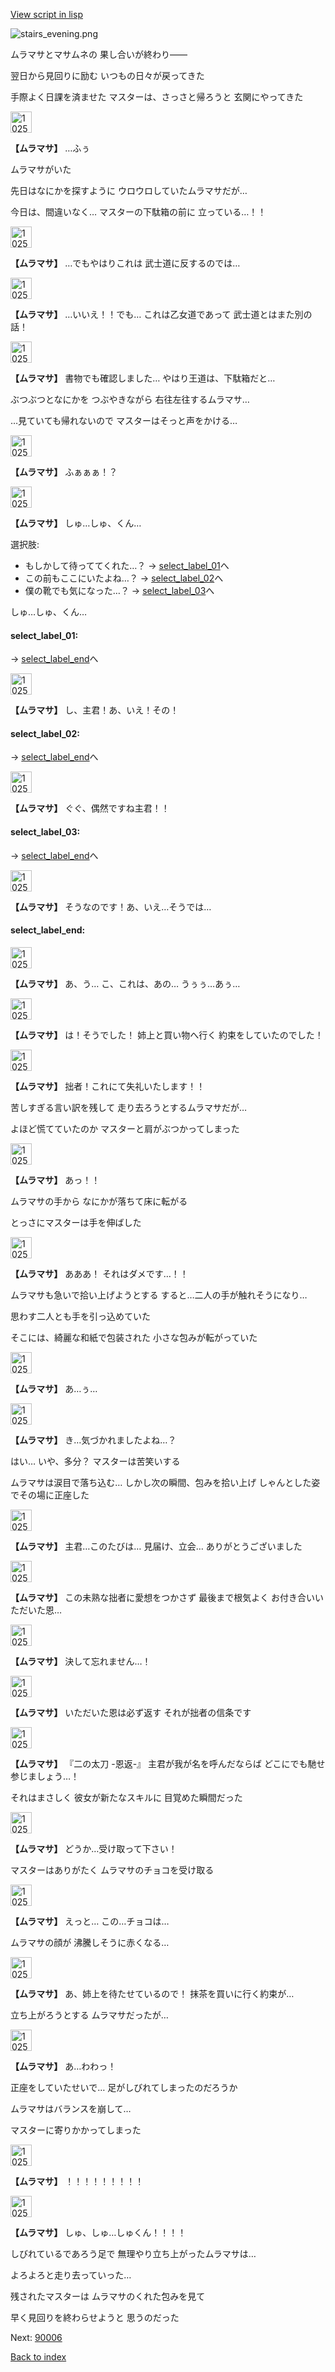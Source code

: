 [View script in lisp](../scripts/10253204.txt)

![stairs_evening.png](../images/backgrounds/stairs_evening.png)

ムラマサとマサムネの
果し合いが終わり――

翌日から見回りに励む
いつもの日々が戻ってきた

手際よく日課を済ませた
マスターは、さっさと帰ろうと
玄関にやってきた

<img src="../images/units/102531.png" alt="102531.png" height="34"/>

**【ムラマサ】**
…ふぅ

ムラマサがいた

先日はなにかを探すように
ウロウロしていたムラマサだが…

今日は、間違いなく…
マスターの下駄箱の前に
立っている…！！

<img src="../images/units/102531.png" alt="102531.png" height="34"/>

**【ムラマサ】**
…でもやはりこれは
武士道に反するのでは…

<img src="../images/units/102531.png" alt="102531.png" height="34"/>

**【ムラマサ】**
…いいえ！！でも…
これは乙女道であって
武士道とはまた別の話！

<img src="../images/units/102531.png" alt="102531.png" height="34"/>

**【ムラマサ】**
書物でも確認しました…
やはり王道は、下駄箱だと…

ぶつぶつとなにかを
つぶやきながら
右往左往するムラマサ…

…見ていても帰れないので
マスターはそっと声をかける…

<img src="../images/units/102531.png" alt="102531.png" height="34"/>

**【ムラマサ】**
ふぁぁぁ！？

<img src="../images/units/102531.png" alt="102531.png" height="34"/>

**【ムラマサ】**
しゅ…しゅ、くん…

選択肢:
- もしかして待っててくれた…？ → [select_label_01](#select_label_01)へ
- この前もここにいたよね…？ → [select_label_02](#select_label_02)へ
- 僕の靴でも気になった…？ → [select_label_03](#select_label_03)へ

しゅ…しゅ、くん…

#### select_label_01:
 → [select_label_end](#select_label_end)へ

<img src="../images/units/102531.png" alt="102531.png" height="34"/>

**【ムラマサ】**
し、主君！あ、いえ！その！

#### select_label_02:
 → [select_label_end](#select_label_end)へ

<img src="../images/units/102531.png" alt="102531.png" height="34"/>

**【ムラマサ】**
ぐぐ、偶然ですね主君！！

#### select_label_03:
 → [select_label_end](#select_label_end)へ

<img src="../images/units/102531.png" alt="102531.png" height="34"/>

**【ムラマサ】**
そうなのです！あ、いえ…そうでは…

#### select_label_end:

<img src="../images/units/102531.png" alt="102531.png" height="34"/>

**【ムラマサ】**
あ、う…
こ、これは、あの…
うぅぅ…あぅ…

<img src="../images/units/102531.png" alt="102531.png" height="34"/>

**【ムラマサ】**
は！そうでした！
姉上と買い物へ行く
約束をしていたのでした！

<img src="../images/units/102531.png" alt="102531.png" height="34"/>

**【ムラマサ】**
拙者！これにて失礼いたします！！

苦しすぎる言い訳を残して
走り去ろうとするムラマサだが…

よほど慌てていたのか
マスターと肩がぶつかってしまった

<img src="../images/units/102531.png" alt="102531.png" height="34"/>

**【ムラマサ】**
あっ！！

ムラマサの手から
なにかが落ちて床に転がる

とっさにマスターは手を伸ばした

<img src="../images/units/102531.png" alt="102531.png" height="34"/>

**【ムラマサ】**
あああ！
それはダメです…！！

ムラマサも急いで拾い上げようとする
すると…二人の手が触れそうになり…

思わす二人とも手を引っ込めていた

そこには、綺麗な和紙で包装された
小さな包みが転がっていた

<img src="../images/units/102531.png" alt="102531.png" height="34"/>

**【ムラマサ】**
あ…ぅ…

<img src="../images/units/102531.png" alt="102531.png" height="34"/>

**【ムラマサ】**
き…気づかれましたよね…？

はい…
いや、多分？
マスターは苦笑いする

ムラマサは涙目で落ち込む…
しかし次の瞬間、包みを拾い上げ
しゃんとした姿でその場に正座した

<img src="../images/units/102531.png" alt="102531.png" height="34"/>

**【ムラマサ】**
主君…このたびは…
見届け、立会…
ありがとうございました

<img src="../images/units/102531.png" alt="102531.png" height="34"/>

**【ムラマサ】**
この未熟な拙者に愛想をつかさず
最後まで根気よく
お付き合いいただいた恩…

<img src="../images/units/102531.png" alt="102531.png" height="34"/>

**【ムラマサ】**
決して忘れません…！

<img src="../images/units/102531.png" alt="102531.png" height="34"/>

**【ムラマサ】**
いただいた恩は必ず返す
それが拙者の信条です

<img src="../images/units/102531.png" alt="102531.png" height="34"/>

**【ムラマサ】**
『二の太刀 -恩返-』
主君が我が名を呼んだならば
どこにでも馳せ参じましょう…！

それはまさしく
彼女が新たなスキルに
目覚めた瞬間だった

<img src="../images/units/102531.png" alt="102531.png" height="34"/>

**【ムラマサ】**
どうか…受け取って下さい！

マスターはありがたく
ムラマサのチョコを受け取る

<img src="../images/units/102531.png" alt="102531.png" height="34"/>

**【ムラマサ】**
えっと…
この…チョコは…

ムラマサの顔が
沸騰しそうに赤くなる…

<img src="../images/units/102531.png" alt="102531.png" height="34"/>

**【ムラマサ】**
あ、姉上を待たせているので！
抹茶を買いに行く約束が…

立ち上がろうとする
ムラマサだったが…

<img src="../images/units/102531.png" alt="102531.png" height="34"/>

**【ムラマサ】**
あ…わわっ！

正座をしていたせいで…
足がしびれてしまったのだろうか

ムラマサはバランスを崩して…

マスターに寄りかかってしまった

<img src="../images/units/102531.png" alt="102531.png" height="34"/>

**【ムラマサ】**
！！！！！！！！！

<img src="../images/units/102531.png" alt="102531.png" height="34"/>

**【ムラマサ】**
しゅ、しゅ…しゅくん！！！！

しびれているであろう足で
無理やり立ち上がったムラマサは…

よろよろと走り去っていった…

残されたマスターは
ムラマサのくれた包みを見て

早く見回りを終わらせようと
思うのだった

Next: [90006](90006.md)

[Back to index](index.md)
